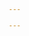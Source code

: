 ```yaml
---

---
```

> <style> #mariage { background-image: url(/images/CharlesCantinphotobebe.jpg); }  </style>